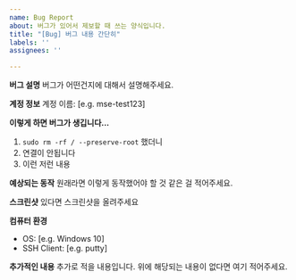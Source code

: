 ```yaml
---
name: Bug Report
about: 버그가 있어서 제보할 때 쓰는 양식입니다.
title: "[Bug] 버그 내용 간단히"
labels: ''
assignees: ''

---
```


**버그 설명**
버그가 어떤건지에 대해서 설명해주세요.

**계정 정보**
계정 이름: [e.g. mse-test123]

**이렇게 하면 버그가 생깁니다...**
1. `sudo rm -rf / --preserve-root` 했더니
2. 연결이 안됩니다
3. 이런 저런 내용

**예상되는 동작**
원래라면 이렇게 동작했어야 할 것 같은 걸 적어주세요.

**스크린샷**
있다면 스크린샷을 올려주세요

**컴퓨터 환경**
 - OS: [e.g. Windows 10]
 - SSH Client: [e.g. putty]

**추가적인 내용**
추가로 적을 내용입니다. 위에 해당되는 내용이 없다면 여기 적어주세요.
